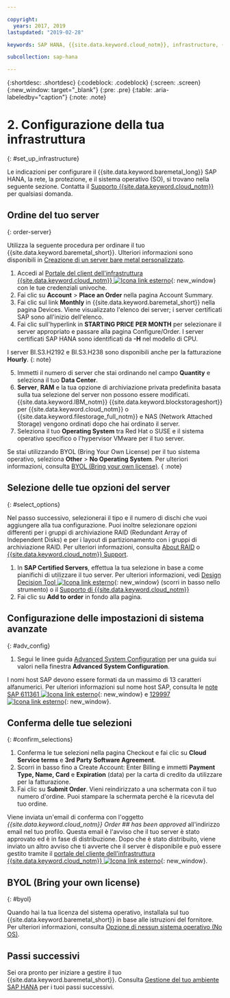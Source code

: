```yaml
---

copyright:
  years: 2017, 2019
lastupdated: "2019-02-28"

keywords: SAP HANA, {{site.data.keyword.cloud_notm}}, infrastructure, {{site.data.keyword.baremetal_short}}, SAP-certified infrastructure, deployment, BYOL,

subcollection: sap-hana

---
```


{:shortdesc: .shortdesc}
{:codeblock: .codeblock}
{:screen: .screen}
{:new_window: target="_blank"}
{:pre: .pre}
{:table: .aria-labeledby="caption"}
{:note: .note}

# 2. Configurazione della tua infrastruttura
{: #set_up_infrastructure}

Le indicazioni per configurare il {{site.data.keyword.baremetal_long}} SAP HANA, la rete, la protezione, e il sistema operativo (SO), si trovano nella seguente sezione. Contatta il [Supporto {{site.data.keyword.cloud_notm}}](/docs/get-support?topic=get-support-getting-customer-support#getting-customer-support) per qualsiasi domanda.

## Ordine del tuo server
{: order-server}

Utilizza la seguente procedura per ordinare il tuo {{site.data.keyword.baremetal_short}}. Ulteriori informazioni sono disponibili in [Creazione di un server bare metal personalizzato](/docs/bare-metal?topic=bare-metal-ordering-baremetal-server#ordering-baremetal-server).

1. Accedi al [Portale del client dell'infrastruttura {{site.data.keyword.cloud_notm}} ![Icona link esterno](../../icons/launch-glyph.svg "Icona link esterno")](https://control.softlayer.com){: new_window} con le tue credenziali univoche. 
2. Fai clic su **Account** > **Place an Order** nella pagina Account Summary.
3. Fai clic sul link **Monthly** in {{site.data.keyword.baremetal_short}} nella pagina Devices. Viene visualizzato l'elenco dei server; i server certificati SAP sono all'inizio dell'elenco.
4. Fai clic sull'hyperlink in **STARTING PRICE PER MONTH** per selezionare il server appropriato e passare alla pagina Configure/Order. I server certificati SAP HANA sono identificati da **-H** nel modello di CPU.  

I server BI.S3.H2192 e BI.S3.H238 sono disponibili anche per la fatturazione **Hourly**.
{: note}

5. Immetti il numero di server che stai ordinando nel campo **Quantity** e seleziona il tuo **Data Center**.
6. **Server**, **RAM** e la tua opzione di archiviazione privata predefinita basata sulla tua selezione del server non possono essere modificati. {{site.data.keyword.IBM_notm}} {{site.data.keyword.blockstorageshort}} per {{site.data.keyword.cloud_notm}} o {{site.data.keyword.filestorage_full_notm}} e NAS (Network Attached Storage) vengono ordinati dopo che hai ordinato il server.
7. Seleziona il tuo **Operating System** tra Red Hat o SUSE e il sistema operativo specifico o l'hypervisor VMware per il tuo server.

Se stai utilizzando BYOL (Bring Your Own License) per il tuo sistema operativo, seleziona **Other** > **No Operating System**. Per ulteriori informazioni, consulta [BYOL (Bring your own license)](#byol).
{ :note}

## Selezione delle tue opzioni del server
{: #select_options}

Nel passo successivo, selezionerai il tipo e il numero di dischi che vuoi aggiungere alla tua configurazione. Puoi inoltre selezionare opzioni differenti per i gruppi di archiviazione RAID (Redundant Array of Independent Disks) e per i layout di partizionamento con i gruppi di archiviazione RAID. Per ulteriori informazioni, consulta [About RAID](/docs/bare-metal?topic=bare-metal-about-raid#about-raid) o [{{site.data.keyword.cloud_notm}} Support](/docs/get-support?topic=get-support-getting-customer-support#getting-customer-support).

1. In **SAP Certified Servers**, effettua la tua selezione in base a come pianifichi di utilizzare il tuo server. Per ulteriori informazioni, vedi [Design Decision Tool ![Icona link esterno](../../icons/launch-glyph.svg "Icona link esterno")](https://github.com/ibm-cloud-architecture/infrastructure-design-decision-tool){: new_window} (scorri in basso nello strumento) o il [Supporto di {{site.data.keyword.cloud_notm}}](/docs/get-support?topic=get-support-getting-customer-support#getting-customer-support) 
2. Fai clic su **Add to order** in fondo alla pagina.

## Configurazione delle impostazioni di sistema avanzate
{: #adv_config}

1. Segui le linee guida [Advanced System Configuration](/docs/bare-metal?topic=bare-metal-ordering-baremetal-server#ordering-baremetal-server) per una guida sui valori nella finestra **Advanced System Configuration**.

I nomi host SAP devono essere formati da un massimo di 13 caratteri alfanumerici. Per ulteriori informazioni sul nome host SAP, consulta le [note SAP 611361 ![Icona link esterno](../../icons/launch-glyph.svg "Icona link esterno")](https://launchpad.support.sap.com/#/611361){: new_window} e [129997 ![Icona link esterno](../../icons/launch-glyph.svg "Icona link esterno")](https://launchpad.support.sap.com/#/129997){: new_window}.

## Conferma delle tue selezioni
{: #confirm_selections}

1. Conferma le tue selezioni nella pagina Checkout e fai clic su **Cloud Service terms** e **3rd Party Software Agreement**.
2. Scorri in basso fino a Create Account: Enter Billing e immetti **Payment Type, Name, Card** e **Expiration** (data) per la carta di credito da utilizzare per la fatturazione.
3. Fai clic su **Submit Order**. Vieni reindirizzato a una schermata con il tuo numero d'ordine. Puoi stampare la schermata perché è la ricevuta del tuo ordine.

Viene inviata un'email di conferma con l'oggetto _{{site.data.keyword.cloud_notm}} Order ## has been approved_ all'indirizzo email nel tuo profilo. Questa email è l'avviso che il tuo server è stato approvato ed è in fase di distribuzione. Dopo che è stato distribuito, viene inviato un altro avviso che ti avverte che il server è disponibile e può essere gestito tramite il [portale del cliente dell'infrastruttura {{site.data.keyword.cloud_notm}} ![Icona link esterno](../../icons/launch-glyph.svg "Icona link esterno")](https://control.softlayer.com){: new_window}. 

## BYOL (Bring your own license)
{: #byol}

Quando hai la tua licenza del sistema operativo, installala sul tuo {{site.data.keyword.baremetal_short}} in base alle istruzioni del fornitore. Per ulteriori informazioni, consulta [Opzione di nessun sistema operativo (No OS)](/docs/bare-metal?topic=bare-metal-bm-no-os#bm-no-os).

## Passi successivi

Sei ora pronto per iniziare a gestire il tuo {{site.data.keyword.baremetal_short}}. Consulta [Gestione del tuo ambiente SAP HANA](/docs/infrastructure/sap-hana?topic=sap-hana-manage_environment#manage_environment) per i tuoi passi successivi.
